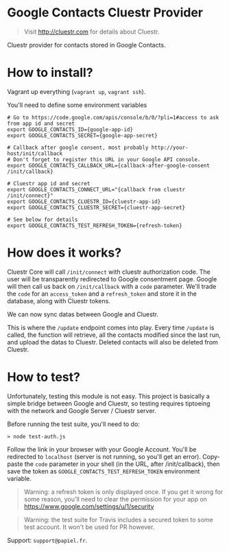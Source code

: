 # Google Contacts Cluestr Provider
> Visit http://cluestr.com for details about Cluestr.

Cluestr provider for contacts stored in Google Contacts.

# How to install?
Vagrant up everything (`vagrant up`, `vagrant ssh`).

You'll need to define some environment variables

```shell
# Go to https://code.google.com/apis/console/b/0/?pli=1#access to ask from app id and secret
export GOOGLE_CONTACTS_ID={google-app-id}
export GOOGLE_CONTACTS_SECRET={google-app-secret}

# Callback after google consent, most probably http://your-host/init/callback
# Don't forget to register this URL in your Google API console.
export GOOGLE_CONTACTS_CALLBACK_URL={callback-after-google-consent /init/callback}

# Cluestr app id and secret
export GOOGLE_CONTACTS_CONNECT_URL="{callback from cluestr /init/connect}"
export GOOGLE_CONTACTS_CLUESTR_ID={cluestr-app-id}
export GOOGLE_CONTACTS_CLUESTR_SECRET={cluestr-app-secret}

# See below for details
export GOOGLE_CONTACTS_TEST_REFRESH_TOKEN={refresh-token}
```

# How does it works?
Cluestr Core will call `/init/connect` with cluestr authorization code. The user will be transparently redirected to Google consentment page.
Google will then call us back on `/init/callback` with a `code` parameter. We'll trade the `code` for an `access_token` and a `refresh_token` and store it in the database, along with Cluestr tokens.

We can now sync datas between Google and Cluestr.

This is where the `/update` endpoint comes into play.
Every time `/update` is called, the function will retrieve, all the contacts modified since the last run, and upload the datas to Cluestr.
Deleted contacts will also be deleted from Cluestr.

# How to test?
Unfortunately, testing this module is not easy.
This project is basically a simple bridge between Google and Cluestr, so testing requires tiptoeing with the network and Google Server / Cluestr server.

Before running the test suite, you'll need to do:

```
> node test-auth.js
```

Follow the link in your browser with your Google Account. You'll be redirected to `localhost` (server is not running, so you'll get an error). Copy-paste the `code` parameter in your shell (in the URL, after /init/callback), then save the token as `GOOGLE_CONTACTS_TEST_REFRESH_TOKEN` environment variable.

> Warning: a refresh token is only displayed once. If you get it wrong for some reason, you'll need to clear the permission for your app on https://www.google.com/settings/u/1/security

> Warning: the test suite for Travis includes a secured token to some test account. It won't be used for PR however.

Support: `support@papiel.fr`.
